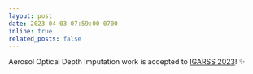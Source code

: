 ```yaml
---
layout: post
date: 2023-04-03 07:59:00-0700
inline: true
related_posts: false
---
```


Aerosol Optical Depth Imputation work is accepted to [IGARSS 2023](https://2023.ieeeigarss.org/index.php])! :sparkles:

